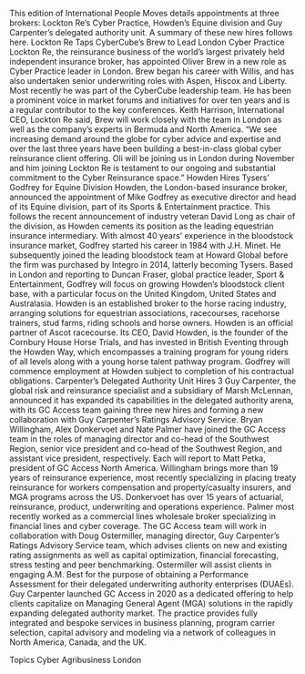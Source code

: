 This edition of International People Moves details appointments at three brokers: Lockton Re’s Cyber Practice, Howden’s Equine division and Guy Carpenter’s delegated authority unit.
A summary of these new hires follows here.
Lockton Re Taps CyberCube’s Brew to Lead London Cyber Practice
Lockton Re, the reinsurance business of the world’s largest privately held independent insurance broker, has appointed Oliver Brew in a new role as Cyber Practice leader in London.
Brew began his career with Willis, and has also undertaken senior underwriting roles with Aspen, Hiscox and Liberty. Most recently he was part of the CyberCube leadership team. He has been a prominent voice in market forums and initiatives for over ten years and is a regular contributor to the key conferences.
Keith Harrison, International CEO, Lockton Re said, Brew will work closely with the team in London as well as the company’s experts in Bermuda and North America. “We see increasing demand around the globe for cyber advice and expertise and over the last three years have been building a best-in-class global cyber reinsurance client offering. Oli will be joining us in London during November and him joining Lockton Re is testament to our ongoing and substantial commitment to the Cyber Reinsurance space.”
Howden Hires Tysers’ Godfrey for Equine Division
Howden, the London-based insurance broker, announced the appointment of Mike Godfrey as executive director and head of its Equine division, part of its Sports & Entertainment practice.
This follows the recent announcement of industry veteran David Long as chair of the division, as Howden cements its position as the leading equestrian insurance intermediary.
With almost 40 years’ experience in the bloodstock insurance market, Godfrey started his career in 1984 with J.H. Minet. He subsequently joined the leading bloodstock team at Howard Global before the firm was purchased by Integro in 2014, latterly becoming Tysers.
Based in London and reporting to Duncan Fraser, global practice leader, Sport & Entertainment, Godfrey will focus on growing Howden’s bloodstock client base, with a particular focus on the United Kingdom, United States and Australasia. Howden is an established broker to the horse racing industry, arranging solutions for equestrian associations, racecourses, racehorse trainers, stud farms, riding schools and horse owners.
Howden is an official partner of Ascot racecourse. Its CEO, David Howden, is the founder of the Cornbury House Horse Trials, and has invested in British Eventing through the Howden Way, which encompasses a training program for young riders of all levels along with a young horse talent pathway program.
Godfrey will commence employment at Howden subject to completion of his contractual obligations.
Carpenter’s Delegated Authority Unit Hires 3
Guy Carpenter, the global risk and reinsurance specialist and a subsidiary of Marsh McLennan, announced it has expanded its capabilities in the delegated authority arena, with its GC Access team gaining three new hires and forming a new collaboration with Guy Carpenter’s Ratings Advisory Service.
Bryan Willingham, Alex Donkervoet and Nate Palmer have joined the GC Access team in the roles of managing director and co-head of the Southwest Region, senior vice president and co-head of the Southwest Region, and assistant vice president, respectively. Each will report to Matt Petka, president of GC Access North America.
Willingham brings more than 19 years of reinsurance experience, most recently specializing in placing treaty reinsurance for workers compensation and property/casualty insurers, and MGA programs across the US. Donkervoet has over 15 years of actuarial, reinsurance, product, underwriting and operations experience. Palmer most recently worked as a commercial lines wholesale broker specializing in financial lines and cyber coverage.
The GC Access team will work in collaboration with Doug Ostermiller, managing director, Guy Carpenter’s Ratings Advisory Service team, which advises clients on new and existing rating assignments as well as capital optimization, financial forecasting, stress testing and peer benchmarking. Ostermiller will assist clients in engaging A.M. Best for the purpose of obtaining a Performance Assessment for their delegated underwriting authority enterprises (DUAEs).
Guy Carpenter launched GC Access in 2020 as a dedicated offering to help clients capitalize on Managing General Agent (MGA) solutions in the rapidly expanding delegated authority market. The practice provides fully integrated and bespoke services in business planning, program carrier selection, capital advisory and modeling via a network of colleagues in North America, Canada, and the UK.

Topics
Cyber
Agribusiness
London
